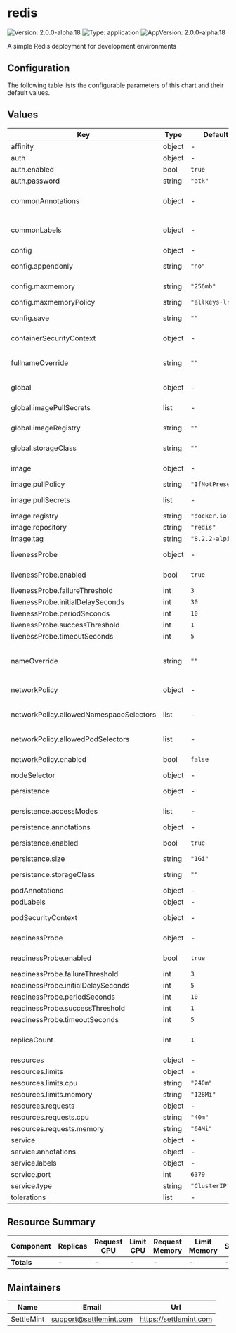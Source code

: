 # redis

![Version: 2.0.0-alpha.18](https://img.shields.io/badge/Version-2.0.0--alpha.18-informational?style=flat-square) ![Type: application](https://img.shields.io/badge/Type-application-informational?style=flat-square) ![AppVersion: 2.0.0-alpha.18](https://img.shields.io/badge/AppVersion-2.0.0--alpha.18-informational?style=flat-square)

A simple Redis deployment for development environments

## Configuration

The following table lists the configurable parameters of this chart and their default values.

## Values

| Key | Type | Default | Description |
|-----|------|---------|-------------|
|affinity|object|-|Affinity (object)|
|auth|object|-|Authentication|
|auth.enabled|bool|`true`|Enable authentication|
|auth.password|string|`"atk"`|Redis password|
|commonAnnotations|object|-|Annotations to add to all deployed objects (object)|
|commonLabels|object|-|Labels to add to all deployed objects (object)|
|config|object|-|Redis configuration|
|config.appendonly|string|`"no"`|Append only file (AOF persistence)|
|config.maxmemory|string|`"256mb"`|Maximum memory Redis can use|
|config.maxmemoryPolicy|string|`"allkeys-lru"`|Memory eviction policy|
|config.save|string|`""`|Save DB to disk (RDB persistence)|
|containerSecurityContext|object|-|Container security context (object)|
|fullnameOverride|string|`""`|String to fully override common.names.fullname (string)|
|global|object|-|Global Docker image registry|
|global.imagePullSecrets|list|-|Global Docker registry secret names as an array|
|global.imageRegistry|string|`""`|Global Docker image registry|
|global.storageClass|string|`""`|Global StorageClass for Persistent Volume(s)|
|image|object|-|Redis image configuration|
|image.pullPolicy|string|`"IfNotPresent"`|Redis image pull policy|
|image.pullSecrets|list|-|Redis image pull secrets (list)|
|image.registry|string|`"docker.io"`|Redis image registry|
|image.repository|string|`"redis"`|Redis image repository|
|image.tag|string|`"8.2.2-alpine"`|Redis image tag|
|livenessProbe|object|-|Liveness probe configuration|
|livenessProbe.enabled|bool|`true`|Enable liveness probe (bool)|
|livenessProbe.failureThreshold|int|`3`|Failure threshold (int)|
|livenessProbe.initialDelaySeconds|int|`30`|Initial delay seconds (int)|
|livenessProbe.periodSeconds|int|`10`|Period seconds (int)|
|livenessProbe.successThreshold|int|`1`|Success threshold (int)|
|livenessProbe.timeoutSeconds|int|`5`|Timeout seconds (int)|
|nameOverride|string|`""`|String to partially override common.names.fullname (string)|
|networkPolicy|object|-|Network policy configuration|
|networkPolicy.allowedNamespaceSelectors|list|-|Additional allowed namespace selectors (list)|
|networkPolicy.allowedPodSelectors|list|-|Additional allowed pod selectors (list)|
|networkPolicy.enabled|bool|`false`|Enable network policies (bool)|
|nodeSelector|object|-|Node selector (object)|
|persistence|object|-|Persistence configuration|
|persistence.accessModes|list|-|Access mode for the PVC|
|persistence.annotations|object|-|Annotations for the PVC|
|persistence.enabled|bool|`true`|Enable persistence using PVC|
|persistence.size|string|`"1Gi"`|Size of the PVC|
|persistence.storageClass|string|`""`|Storage class for the PVC|
|podAnnotations|object|-|Pod annotations (object)|
|podLabels|object|-|Pod labels (object)|
|podSecurityContext|object|-|Pod security context (object)|
|readinessProbe|object|-|Readiness probe configuration|
|readinessProbe.enabled|bool|`true`|Enable readiness probe (bool)|
|readinessProbe.failureThreshold|int|`3`|Failure threshold (int)|
|readinessProbe.initialDelaySeconds|int|`5`|Initial delay seconds (int)|
|readinessProbe.periodSeconds|int|`10`|Period seconds (int)|
|readinessProbe.successThreshold|int|`1`|Success threshold (int)|
|readinessProbe.timeoutSeconds|int|`5`|Timeout seconds (int)|
|replicaCount|int|`1`|Number of Redis replicas (should be 1 for development)|
|resources|object|-|Resources configuration|
|resources.limits|object|-|Resource limits|
|resources.limits.cpu|string|`"240m"`|CPU limit|
|resources.limits.memory|string|`"128Mi"`|Memory limit|
|resources.requests|object|-|Resource requests|
|resources.requests.cpu|string|`"40m"`|CPU request|
|resources.requests.memory|string|`"64Mi"`|Memory request|
|service|object|-|Service configuration|
|service.annotations|object|-|Service annotations|
|service.labels|object|-|Service labels|
|service.port|int|`6379`|Redis port|
|service.type|string|`"ClusterIP"`|Service type|
|tolerations|list|-|Tolerations (list)|

## Resource Summary

| Component | Replicas | Request CPU | Limit CPU | Request Memory | Limit Memory | Storage |
|-----------|----------|-------------|-----------|----------------|--------------|---------|
| **Totals** | - | - | - | - | - | - |

## Maintainers

| Name | Email | Url |
| ---- | ------ | --- |
| SettleMint | <support@settlemint.com> | <https://settlemint.com> |

